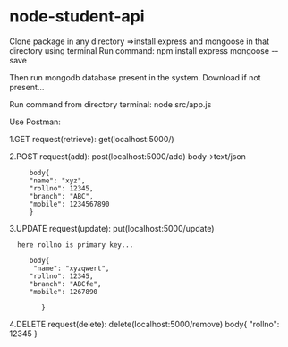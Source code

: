 # node-student-api

Clone package in any directory
=>install express and mongoose in that directory using terminal
 Run command: npm install express mongoose --save

Then run mongodb database present in the system. Download if not present...

Run command from directory terminal: node src/app.js

Use Postman:
    
1.GET request(retrieve):
      get(localhost:5000/)
      
2.POST request(add):
      post(localhost:5000/add)
         body->text/json
         
         
         body{
         "name": "xyz",
         "rollno": 12345,
         "branch": "ABC",
         "mobile": 1234567890
         }
         
3.UPDATE request(update):
      put(localhost:5000/update)
      
      here rollno is primary key...
      
         body{
          "name": "xyzqwert",
         "rollno": 12345,
         "branch": "ABCfe",
         "mobile": 1267890
         
            }
            
            
4.DELETE request(delete):
      delete(localhost:5000/remove)
      body{
         "rollno": 12345
      }
